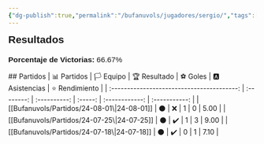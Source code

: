 ```yaml
---
{"dg-publish":true,"permalink":"/bufanuvols/jugadores/sergio/","tags":["estadisticas"],"noteIcon":""}
---
```



<span><span><strong style="font-size:1.5em; font-family:&quot;Poppins&quot;, sans-serif;">Resultados</strong></span></span><div style="width: 70%; margin: 0px auto;"><canvas height="0" width="0" style="display: block; box-sizing: border-box; height: 0px; width: 0px;"></canvas></div><p><span><div style="text-align: left; margin-top: 20px; font-family: 'Poppins', sans-serif; font-size: 1.1em;">
	<strong>Porcentaje de Victorias: </strong>
	<span>66.67%</span>
</div></span></p>
## Partidos
|                📊 Partidos                 | 🏳️ Equipo | 🏆 Resultado | ⚽ Goles | 🅰 Asistencias | ⭐ Rendimiento |
| :----------------------------------------: | :--------: | :----------: | :-----: | :------------: | :-----------: |
| [[Bufanuvols/Partidos/24-08-01\|24-08-01]] |     ⚫      |      ❌       |    1    |       0        |     5.00      |
| [[Bufanuvols/Partidos/24-07-25\|24-07-25]] |     ⚫      |      ✔️      |    1    |       3        |     9.00      |
|                [[Bufanuvols/Partidos/24-07-18\|24-07-18]]                |     ⚫      |      ✔️      |    0    |       1        |     7.10      |
